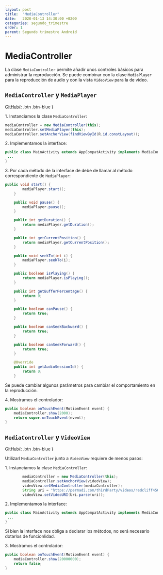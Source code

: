 ```yaml
---
layout: post
title:  "MediaController"
date:   2020-01-13 14:30:00 +0200
categories: segundo_trimestre
order: 1
parent: Segundo trimestre Android
---
```


# MediaController

La clase `MediaController` permite añadir unos controles básicos para administrar la reproducción. Se puede combinar con la clase `MediaPlayer` para la reproducción de audio y con la vista `VideoView` para la de vídeo.

## `MediaController` y `MediaPlayer`

[GitHub](https://github.com/Manuel-Ag/PMD_19-20/tree/master/MediaControllerMusica){: .btn .btn-blue }

1\. Instanciamos la clase `MediaController`:

```java
mediaController = new MediaController(this);
mediaController.setMediaPlayer(this);
mediaController.setAnchorView(findViewById(R.id.constLayout));
```

2\. Implementamos la interface:

```java
public class MainActivity extends AppCompatActivity implements MediaController.MediaPlayerControl{
 ...
}
```

3\. Por cada método de la interface de debe de llamar al método correspondiente de `MediaPlayer`:

```java
public void start() {
        mediaPlayer.start();
    }

    public void pause() {
        mediaPlayer.pause();
    }

    public int getDuration() {
        return mediaPlayer.getDuration();
    }

    public int getCurrentPosition() {
        return mediaPlayer.getCurrentPosition();
    }

    public void seekTo(int i) {
        mediaPlayer.seekTo(i);
    }

    public boolean isPlaying() {
        return mediaPlayer.isPlaying();
    }

    public int getBufferPercentage() {
        return 0;
    }

    public boolean canPause() {
        return true;
    }

    public boolean canSeekBackward() {
        return true;
    }

    public boolean canSeekForward() {
        return true;
    }

    @Override
    public int getAudioSessionId() {
        return 0;
    }
```

Se puede cambiar algunos parámetros para cambiar el comportamiento en la reproducción.

4\. Mostramos el controlador:

```java
public boolean onTouchEvent(MotionEvent event) {
    mediaController.show(2000);
    return super.onTouchEvent(event);
}
```

## `MediaController` y `VideoView`

[GitHub](https://github.com/Manuel-Ag/PMD_19-20/tree/master/MediaControllerVideo){: .btn .btn-blue }

Utilizarl `MediaController` junto a `VideoView` requiere de menos pasos:

1\. Instanciamos la clase `MediaController`:

```java
        mediaController = new MediaController(this);
        mediaController.setAnchorView(videoView);
        videoView.setMediaController(mediaController);
        String uri = "https://permadi.com/thirdParty/videos/redcliff450.webm";
        videoView.setVideoURI(Uri.parse(uri));
```

2\. Implementamos la interface:

```java
public class MainActivity extends AppCompatActivity implements MediaController.MediaPlayerControl{
 ...
}
```
Si bien la interface nos obliga a declarar los métodos, no será necesario dotarlos de funcionlidad.

3\. Mostramos el controlador:

```java
public boolean onTouchEvent(MotionEvent event) {
    mediaController.show(20000000);
    return false;
}
```
